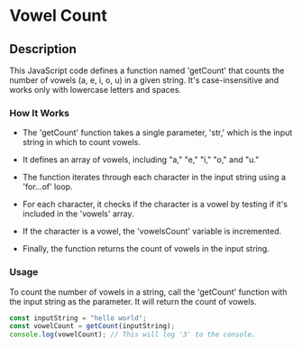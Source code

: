 # Vowel Count

## Description

This JavaScript code defines a function named 'getCount' that counts the number of vowels (a, e, i, o, u) in a given string. It's case-insensitive and works only with lowercase letters and spaces.

### How It Works

- The 'getCount' function takes a single parameter, 'str,' which is the input string in which to count vowels.

- It defines an array of vowels, including "a," "e," "i," "o," and "u."

- The function iterates through each character in the input string using a 'for...of' loop.

- For each character, it checks if the character is a vowel by testing if it's included in the 'vowels' array.

- If the character is a vowel, the 'vowelsCount' variable is incremented.

- Finally, the function returns the count of vowels in the input string.

### Usage

To count the number of vowels in a string, call the 'getCount' function with the input string as the parameter. It will return the count of vowels.

```javascript
const inputString = "hello world";
const vowelCount = getCount(inputString);
console.log(vowelCount); // This will log '3' to the console.
